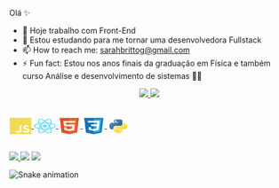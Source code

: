 Olá ✨

- 🔭 Hoje trabalho com Front-End
- 🌱 Estou estudando para me tornar uma desenvolvedora Fullstack
- 📫 How to reach me: sarahbrittog@gmail.com
- ⚡ Fun fact: Estou nos anos finais da graduação em Física e também curso Análise e desenvolvimento de sistemas 🐱‍👤


<div align="center">
  <a href="https://github.com/mistersmimss">
  <img height="180em" src="https://github-readme-stats.vercel.app/api?username=mistersmimss&show_icons=true&theme=jolly&include_all_commits=true&count_private=true"/>
  <img height="170em" src="https://github-readme-stats.vercel.app/api/top-langs/?username=mistersmimss&layout=compact&langs_count=7&theme=jolly"/>
</div><br>
<div style="display: inline_block"><br>
  <img align="center" alt="Rafa-Js" height="30" width="40" src="https://raw.githubusercontent.com/devicons/devicon/master/icons/javascript/javascript-plain.svg">
  
  <img align="center" alt="Rafa-React" height="30" width="40" src="https://raw.githubusercontent.com/devicons/devicon/master/icons/react/react-original.svg">
  <img align="center" alt="Rafa-HTML" height="30" width="40" src="https://raw.githubusercontent.com/devicons/devicon/master/icons/html5/html5-original.svg">
  <img align="center" alt="Rafa-CSS" height="30" width="40" src="https://raw.githubusercontent.com/devicons/devicon/master/icons/css3/css3-original.svg">
  <img align="center" alt="Rafa-Python" height="30" width="40" src="https://raw.githubusercontent.com/devicons/devicon/master/icons/python/python-original.svg">
  <br>
 
</div>
<br>
<div> 
  
 
  <a href="https://wa.me/qr/EC2GSDWAVTBBM1"><img src="https://img.shields.io/badge/WhatsApp-25D366?style=for-the-badge&logo=whatsapp&logoColor=white"> </a>
  <a href = "mailto:sarabrittog@gmail.com"><img src="https://img.shields.io/badge/-Gmail-%23333?style=for-the-badge&logo=gmail&logoColor=white" target="_blank"></a>
  <a href="https://www.linkedin.com/in/sarah-brito-021314236/" target="_blank"><img src="https://img.shields.io/badge/-LinkedIn-%230077B5?style=for-the-badge&logo=linkedin&logoColor=white" target="_blank"></a> 
 
  ![Snake animation](https://github.com/mistersmimss/rafaballerini/blob/output/github-contribution-grid-snake.svg)
 
</div>
